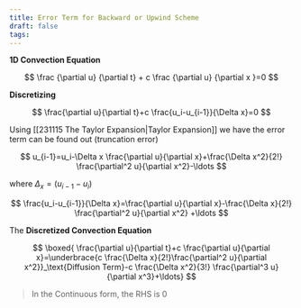 ```yaml
---
title: Error Term for Backward or Upwind Scheme
draft: false
tags:
---
```

**1D Convection Equation**

$$
\frac {\partial u} {\partial t} + c \frac {\partial u} {\partial x }=0
$$

**Discretizing**

$$
\frac{\partial u}{\partial t}+c \frac{u_i-u_{i-1}}{\Delta x}=0
$$

Using [[231115  The Taylor Expansion|Taylor Expansion]] we have the error term can be found out (truncation error)


$$
u_{i-1}=u_i-\Delta x \frac{\partial u}{\partial x}+\frac{\Delta x^2}{2!} \frac{\partial^2 u}{\partial x^2}-\ldots
$$

where  $\Delta_x= (u_{i-1}-u_i)$ 

$$
\frac{u_i-u_{i-1}}{\Delta x}=\frac{\partial u}{\partial x}-\frac{\Delta x}{2!} \frac{\partial^2 u}{\partial x^2}  +\ldots
$$

The **Discretized Convection Equation**

$$
\boxed{
\frac{\partial u}{\partial t}+c \frac{\partial u}{\partial x}=\underbrace{c \frac{\Delta x}{2!}\frac{\partial^2 u}{\partial x^2}}_\text{Diffusion Term}-c \frac{\Delta x^2}{3!} \frac{\partial^3 u}{\partial x^3}+\ldots}
$$

> In the Continuous form, the RHS is $0$


